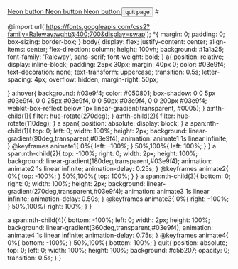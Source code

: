 <!DOCTYPE html>
<html lang="en">
  <head>
    <title>Glow Button</title>
    <meta charset="UTF-8" />
    <meta name="viewport" content="width=device-width" />
    <link rel="stylesheet" href="style.css" />
  </head>
  <body>
  <a href="#">
  <span></span>
  <span></span>
  <span></span>
  <span></span>
  Neon button
</a>
<a href="#">
  <span></span>
  <span></span>
  <span></span>
  <span></span>
  Neon button
</a>
<a href="#">
  <span></span>
  <span></span>
  <span></span>
  <span></span>
  Neon button
</a>
<button class="quit">quit page</button>
  </body>
</html>#


@import url('https://fonts.googleapis.com/css2?family=Raleway:wght@400;700&display=swap');
*{
    margin: 0;
    padding: 0;
    box-sizing: border-box;
}
body{
    display: flex;
    justify-content: center;
    align-items: center;
    flex-direction: column;
    height: 100vh;
    background: #1a1a25;
    font-family: 'Raleway', sans-serif;
    font-weight: bold;
}
a{
    position: relative;
    display: inline-block;
    padding: 25px 30px;
    margin: 40px 0;
    color: #03e9f4;
    text-decoration: none;
    text-transform: uppercase;
    transition: 0.5s;
    letter-spacing: 4px;
    overflow: hidden;
    margin-right: 50px;

}
a:hover{
    background: #03e9f4;
    color: #050801;
    box-shadow: 0 0 5px #03e9f4,
                0 0 25px #03e9f4,
                0 0 50px #03e9f4,
                0 0 200px #03e9f4;
     -webkit-box-reflect:below 1px linear-gradient(transparent, #0005);
}
a:nth-child(1){
    filter: hue-rotate(270deg);
}
a:nth-child(2){
    filter: hue-rotate(110deg);
}
a span{
    position: absolute;
    display: block;
}
a span:nth-child(1){
    top: 0;
    left: 0;
    width: 100%;
    height: 2px;
    background: linear-gradient(90deg,transparent,#03e9f4);
    animation: animate1 1s linear infinite;
}
@keyframes animate1{
    0%{
        left: -100%;
    }
    50%,100%{
        left: 100%;
    }
}
a span:nth-child(2){
    top: -100%;
    right: 0;
    width: 2px;
    height: 100%;
    background: linear-gradient(180deg,transparent,#03e9f4);
    animation: animate2 1s linear infinite;
    animation-delay: 0.25s;
}
@keyframes animate2{
    0%{
        top: -100%;
    }
    50%,100%{
        top: 100%;
    }
}
a span:nth-child(3){
    bottom: 0;
    right: 0;
    width: 100%;
    height: 2px;
    background: linear-gradient(270deg,transparent,#03e9f4);
    animation: animate3 1s linear infinite;
    animation-delay: 0.50s;
}
@keyframes animate3{
    0%{
        right: -100%;
    }
    50%,100%{
        right: 100%;
    }
}


a span:nth-child(4){
    bottom: -100%;
    left: 0;
    width: 2px;
    height: 100%;
    background: linear-gradient(360deg,transparent,#03e9f4);
    animation: animate4 1s linear infinite;
    animation-delay: 0.75s;
}
@keyframes animate4{
    0%{
        bottom: -100%;
    }
    50%,100%{
        bottom: 100%;
    }
quit{
  position: absolute;
  top: 0;
  left: 0;
  width: 100%;
  height: 100%;
  background: #c5b207;
  opacity: 0;
  transition: 0.5s;
}
}


